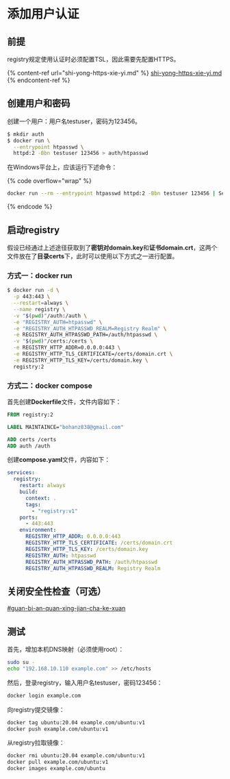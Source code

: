 # 添加用户认证

## 前提

registry规定使用认证时必须配置TSL，因此需要先配置HTTPS。

{% content-ref url="shi-yong-https-xie-yi.md" %}
[shi-yong-https-xie-yi.md](shi-yong-https-xie-yi.md)
{% endcontent-ref %}

## 创建用户和密码

创建一个用户：用户名testuser，密码为123456。

```bash
$ mkdir auth
$ docker run \
  --entrypoint htpasswd \
  httpd:2 -Bbn testuser 123456 > auth/htpasswd
```

在Windows平台上，应该运行下述命令：

{% code overflow="wrap" %}
```sh
docker run --rm --entrypoint htpasswd httpd:2 -Bbn testuser 123456 | Set-Content -Encoding ASCII auth/htpasswd
```
{% endcode %}

## 启动registry

假设已经通过上述途径获取到了**密钥对domain.key**和**证书domain.crt**，这两个文件放在了**目录certs**下，此时可以使用以下方式之一进行配置。

### 方式一：docker run

```bash
$ docker run -d \
  -p 443:443 \
  --restart=always \
  --name registry \
  -v "$(pwd)"/auth:/auth \
  -e "REGISTRY_AUTH=htpasswd" \
  -e "REGISTRY_AUTH_HTPASSWD_REALM=Registry Realm" \
  -e REGISTRY_AUTH_HTPASSWD_PATH=/auth/htpasswd \
  -v "$(pwd)"/certs:/certs \
  -e REGISTRY_HTTP_ADDR=0.0.0.0:443 \
  -e REGISTRY_HTTP_TLS_CERTIFICATE=/certs/domain.crt \
  -e REGISTRY_HTTP_TLS_KEY=/certs/domain.key \
  registry:2
```

### 方式二：docker compose

首先创建**Dockerfile**文件，文件内容如下：

```dockerfile
FROM registry:2

LABEL MAINTAINCE="bohanz838@gmail.com"

ADD certs /certs
ADD auth /auth
```

创建**compose.yaml**文件，内容如下：

```yaml
services:
  registry:
    restart: always
    build:
      context: .
      tags:
        - "registry:v1"
    ports:
      - 443:443
    environment:
      REGISTRY_HTTP_ADDR: 0.0.0.0:443
      REGISTRY_HTTP_TLS_CERTIFICATE: /certs/domain.crt
      REGISTRY_HTTP_TLS_KEY: /certs/domain.key
      REGISTRY_AUTH: htpasswd
      REGISTRY_AUTH_HTPASSWD_PATH: /auth/htpasswd
      REGISTRY_AUTH_HTPASSWD_REALM: Registry Realm
```

## 关闭安全性检查（可选）

[#guan-bi-an-quan-xing-jian-cha-ke-xuan](tian-jia-yong-hu-ren-zheng.md#guan-bi-an-quan-xing-jian-cha-ke-xuan "mention")

## 测试

首先，增加本机DNS映射（必须使用root）：

```bash
sudo su -
echo "192.168.10.110 example.com" >> /etc/hosts
```

然后，登录registry，输入用户名testuser，密码123456：

```bash
docker login example.com
```

向registry提交镜像：

```bash
docker tag ubuntu:20.04 example.com/ubuntu:v1
docker push example.com/ubuntu:v1
```

从registry拉取镜像：

```bash
docker rmi ubuntu:20.04 example.com/ubuntu:v1
docker pull example.com/ubuntu:v1
docker images example.com/ubuntu
```
